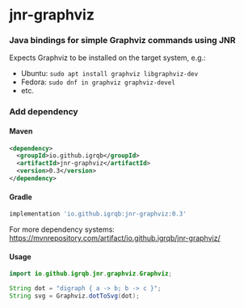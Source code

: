 # jnr-graphviz
### Java bindings for simple Graphviz commands using JNR

Expects Graphviz to be installed on the target system, e.g.:

* Ubuntu: `sudo apt install graphviz libgraphviz-dev`
* Fedora: `sudo dnf in graphviz graphviz-devel`
* etc.

### Add dependency

#### Maven

```xml
<dependency>
  <groupId>io.github.igrqb</groupId>
  <artifactId>jnr-graphviz</artifactId>
  <version>0.3</version>
</dependency>
```

#### Gradle

```groovy
implementation 'io.github.igrqb:jnr-graphviz:0.3'
```

For more dependency systems: https://mvnrepository.com/artifact/io.github.igrqb/jnr-graphviz/


#### Usage

```java
import io.github.igrqb.jnr.graphviz.Graphviz;

String dot = "digraph { a -> b; b -> c }";
String svg = Graphviz.dotToSvg(dot);
```